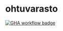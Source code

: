 # ohtuvarasto
[![GHA workflow badge](https://github.com/jmphiman/ohtuvarasto/workflows/CI/badge.svg)](https://github.com/jmphiman/ohtuvarasto/actions)
